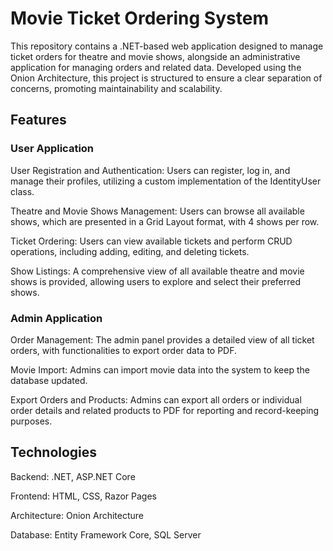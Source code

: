 # Movie Ticket Ordering System

This repository contains a .NET-based web application designed to manage ticket orders for theatre and movie shows, alongside an administrative application for managing orders and related data. Developed using the Onion Architecture, this project is structured to ensure a clear separation of concerns, promoting maintainability and scalability.

## Features

### User Application
User Registration and Authentication: Users can register, log in, and manage their profiles, utilizing a custom implementation of the IdentityUser class.

Theatre and Movie Shows Management: Users can browse all available shows, which are presented in a Grid Layout format, with 4 shows per row.

Ticket Ordering: Users can view available tickets and perform CRUD operations, including adding, editing, and deleting tickets.

Show Listings: A comprehensive view of all available theatre and movie shows is provided, allowing users to explore and select their preferred shows.
### Admin Application

Order Management: The admin panel provides a detailed view of all ticket orders, with functionalities to export order data to PDF.

Movie Import: Admins can import movie data into the system to keep the database updated.

Export Orders and Products: Admins can export all orders or individual order details and related products to PDF for reporting and record-keeping purposes.

## Technologies

Backend: .NET, ASP.NET Core

Frontend: HTML, CSS, Razor Pages

Architecture: Onion Architecture

Database: Entity Framework Core, SQL Server

